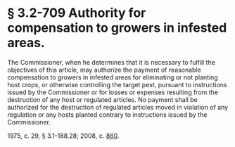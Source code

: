 # § 3.2-709 Authority for compensation to growers in infested areas.

<p>The Commissioner, when he determines that it is necessary to fulfill the objectives of this article, may authorize the payment of reasonable compensation to growers in infested areas for eliminating or not planting host crops, or otherwise controlling the target pest, pursuant to instructions issued by the Commissioner or for losses or expenses resulting from the destruction of any host or regulated articles. No payment shall be authorized for the destruction of regulated articles moved in violation of any regulation or any hosts planted contrary to instructions issued by the Commissioner.</p><p>1975, c. 29, § 3.1-188.28; 2008, c. <a href='http://lis.virginia.gov/cgi-bin/legp604.exe?081+ful+CHAP0860'>860</a>.</p>